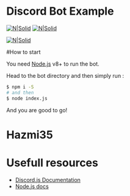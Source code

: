 # Discord Bot Example
[![N|Solid](https://img.shields.io/npm/v/discord.js.svg?maxAge=3600)](https://nodejs.org/en/)
[![N|Solid](https://img.shields.io/npm/dt/discord.js.svg?maxAge=3600)](https://discord.js.org)

[![N|Solid](https://nodei.co/npm/discord.js.png?downloads=true&stars=true)](https://www.npmjs.org/package/discord.js)

#How to start

You need [Node.js](https://nodejs.org/) v8+ to run the bot.

Head to the bot directory and then simply run :
```sh
$ npm i -S
# and then
$ node index.js
```
And you are good to go!

# Hazmi35


# Usefull resources
- [Discord.js Documentation](https://discord.js.org/#/docs)
- [Node.js docs](https://nodejs.org/en/docs/)

